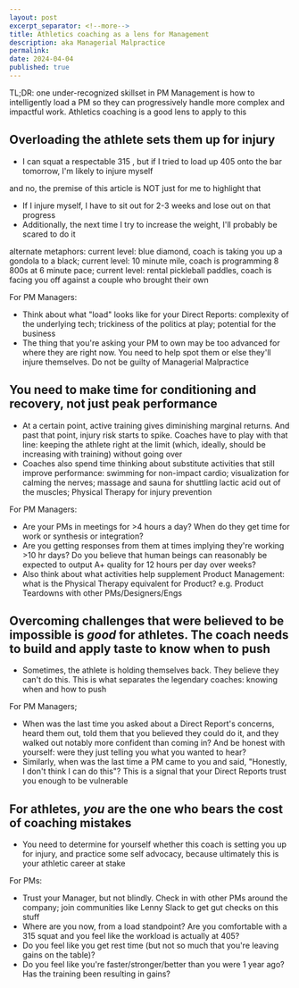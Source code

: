 ```yaml
---
layout: post
excerpt_separator: <!--more-->
title: Athletics coaching as a lens for Management
description: aka Managerial Malpractice
permalink: 
date: 2024-04-04
published: true
---
```


TL;DR: one under-recognized skillset in PM Management is how to intelligently load a PM so they can progressively handle more complex and impactful work. Athletics coaching is a good lens to apply to this

## Overloading the athlete sets them up for injury
* I can squat a respectable 315 <span class="sidenote-number"></span>, but if I tried to load up 405 onto the bar tomorrow, I'm likely to injure myself

<span class="sidenote">and no, the premise of this article is NOT just for me to highlight that</span> 

* If I injure myself, I have to sit out for 2-3 weeks and lose out on that progress
* Additionally, the next time I try to increase the weight, I'll probably be scared to do it <span class="sidenote-number"></span>

<span class="sidenote">alternate metaphors: current level: blue diamond, coach is taking you up a gondola to a black; current level: 10 minute mile, coach is programming 8 800s at 6 minute pace; current level: rental pickleball paddles, coach is facing you off against a couple who brought their own</span>

For PM Managers:
* Think about what "load" looks like for your Direct Reports: complexity of the underlying tech; trickiness of the politics at play; potential for the business
* The thing that you're asking your PM to own may be too advanced for where they are right now. You need to help spot them or else they'll injure themselves. Do not be guilty of Managerial Malpractice

## You need to make time for conditioning and recovery, not just peak performance
* At a certain point, active training gives diminishing marginal returns. And past that point, injury risk starts to spike. Coaches have to play with that line: keeping the athlete right at the limit (which, ideally, should be increasing with training) without going over
* Coaches also spend time thinking about substitute activities that still improve performance: swimming for non-impact cardio; visualization for calming the nerves; massage and sauna for shuttling lactic acid out of the muscles; Physical Therapy for injury prevention

For PM Managers:
* Are your PMs in meetings for >4 hours a day? When do they get time for work or synthesis or integration? 
* Are you getting responses from them at times implying they're working >10 hr days? Do you believe that human beings can reasonably be expected to output A+ quality for 12 hours per day over weeks? 
* Also think about what activities help supplement Product Management: what is the Physical Therapy equivalent for Product? e.g. Product Teardowns with other PMs/Designers/Engs


## Overcoming challenges that were believed to be impossible is _good_ for athletes. The coach needs to build and apply taste to know when to push
* Sometimes, the athlete is holding themselves back. They believe they can't do this. This is what separates the legendary coaches: knowing when and how to push

For PM Managers;
* When was the last time you asked about a Direct Report's concerns, heard them out, told them that you believed they could do it, and they walked out notably more confident than coming in? And be honest with yourself: were they just telling you what you wanted to hear?
* Similarly, when was the last time a PM came to you and said, "Honestly, I don't think I can do this"? This is a signal that your Direct Reports trust you enough to be vulnerable


## For athletes, _you_ are the one who bears the cost of coaching mistakes
* You need to determine for yourself whether this coach is setting you up for injury, and practice some self advocacy, because ultimately this is your athletic career at stake

For PMs:
* Trust your Manager, but not blindly. Check in with other PMs around the company; join communities like Lenny Slack to get gut checks on this stuff
* Where are you now, from a load standpoint? Are you comfortable with a 315 squat and you feel like the workload is actually at 405? 
* Do you feel like you get rest time (but not so much that you're leaving gains on the table)? 
* Do you feel like you're faster/stronger/better than you were 1 year ago? Has the training been resulting in gains? 